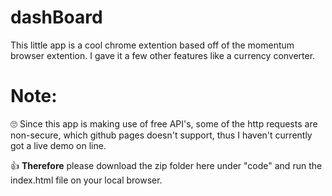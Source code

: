 # dashBoard

This little app is a cool chrome extention based off of the momentum browser extention. I gave it a few other features like a currency converter.

# Note:

:roll_eyes: Since this app is making use of free API's, some of the http requests are non-secure, which github pages doesn't support, thus I haven't currently got a live demo on line. 


:thumbsup: **Therefore** please download the zip folder here under "code" and run the index.html file on your local browser.

